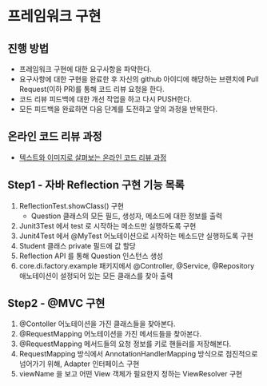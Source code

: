 # 프레임워크 구현
## 진행 방법
* 프레임워크 구현에 대한 요구사항을 파악한다.
* 요구사항에 대한 구현을 완료한 후 자신의 github 아이디에 해당하는 브랜치에 Pull Request(이하 PR)를 통해 코드 리뷰 요청을 한다.
* 코드 리뷰 피드백에 대한 개선 작업을 하고 다시 PUSH한다.
* 모든 피드백을 완료하면 다음 단계를 도전하고 앞의 과정을 반복한다.

## 온라인 코드 리뷰 과정
* [텍스트와 이미지로 살펴보는 온라인 코드 리뷰 과정](https://github.com/next-step/nextstep-docs/tree/master/codereview)

## Step1 - 자바 Reflection 구현 기능 목록

1. ReflectionTest.showClass() 구현 
    * Question 클래스의 모든 필드, 생성자, 메소드에 대한 정보를 출력
2. Junit3Test 에서 test 로 시작하는 메소드만 실행하도록 구현
3. Junit4Test 에서 @MyTest 어노테이션으로 시작하는 메소드만 실행하도록 구현
4. Student 클래스 private 필드에 값 할당
5. Reflection API 를 통해 Question 인스턴스 생성
6. core.di.factory.example 패키지에서 @Controller, @Service, @Repository 애노테이션이 설정되어 있는 모든 클래스를 찾아 출력


## Step2 - @MVC 구현

1. @Contoller 어노테이션을 가진 클래스들을 찾아본다.
2. @RequestMapping 어노테이션을 가진 메서드들을 찾아본다.
3. @RequestMapping 메서드들의 요청 정보를 키로 핸들러를 저장해본다.
4. RequestMapping 방식에서 AnnotationHandlerMapping 방식으로 점진적으로 넘어가기 위해, Adapter 인터페이스 구현
5. viewName 을 보고 어떤 View 객체가 필요한지 정하는 ViewResolver 구현
